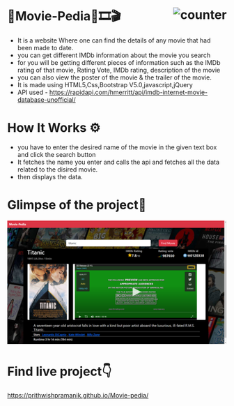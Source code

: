 # 🎦Movie-Pedia🎥🎞🎬<img src="https://img.shields.io/website?down_color=red&style=for-the-badge&url=https://prithwishpramanik.github.io/Movie-pedia/" alt="counter" align="right"/>
- It is a website Where one can find the details of any movie that had been made to date.
- you can get different IMDb information about the movie you search
- for you will be getting different pieces of information such as the IMDb rating of that movie, Rating Vote, IMDb rating, description of the movie
- you can also view the poster of the movie & the trailer of the movie.
- It is made using HTML5,Css,Bootstrap V5.0,javascript,jQuery
- API used - https://rapidapi.com/hmerritt/api/imdb-internet-movie-database-unofficial/
# How It Works ⚙
- you have to enter the desired name of the movie in the given text box and click the search button 
- It fetches the name you enter and calls the api and fetches all the data related  to the disired movie.
- then displays the data.
# Glimpse of the project📸
<img src="Screenshot (295).png">

# Find live project👇
https://prithwishpramanik.github.io/Movie-pedia/


